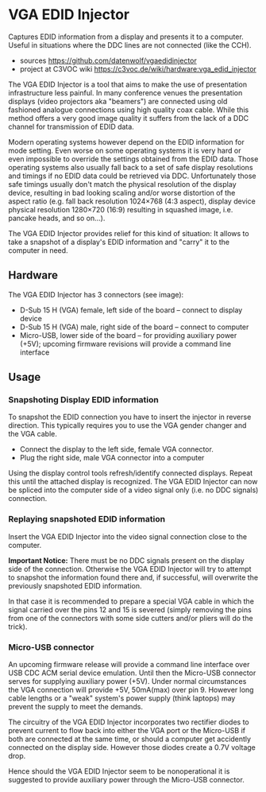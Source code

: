 # VGA EDID Injector

Captures EDID information from a display and presents it to a computer. Useful in situations where the DDC lines are not connected (like the CCH).
* sources	https://github.com/datenwolf/vgaedidinjector
* project at C3VOC wiki	https://c3voc.de/wiki/hardware:vga_edid_injector



The VGA EDID Injector is a tool that aims to make the use of presentation infrastructure less painful. In many conference venues the presentation displays (video projectors aka "beamers") are connected using old fashioned analogue connections using high quality coax cable. While this method offers a very good image quality it suffers from the lack of a DDC channel for transmission of EDID data.

Modern operating systems however depend on the EDID information for mode setting. Even worse on some operating systems it is very hard or even impossible to override the settings obtained from the EDID data. Those operating systems also usually fall back to a set of safe display resolutions and timings if no EDID data could be retrieved via DDC. Unfortunately those safe timings usually don't match the physical resolution of the display device, resulting in bad looking scaling and/or worse distortion of the aspect ratio (e.g. fall back resolution 1024×768 (4:3 aspect), display device physical resolution 1280×720 (16:9) resulting in squashed image, i.e. pancake heads, and so on…).

The VGA EDID Injector provides relief for this kind of situation: It allows to take a snapshot of a display's EDID information and "carry" it to the computer in need.

## Hardware
The VGA EDID Injector has 3 connectors (see image):

* D-Sub 15 H (VGA) female, left side of the board – connect to display device
* D-Sub 15 H (VGA) male, right side of the board – connect to computer
* Micro-USB, lower side of the board – for providing auxiliary power (+5V); upcoming firmware revisions will provide a command line interface



## Usage
### Snapshoting Display EDID information

To snapshot the EDID connection you have to insert the injector in reverse direction. This typically requires you to use the VGA gender changer and the VGA cable.

* Connect the display to the left side, female VGA connector. 
* Plug the right side, male VGA connector into a computer


Using the display control tools refresh/identify connected displays. Repeat this until the attached display is recognized.
The VGA EDID Injector can now be spliced into the computer side of a video signal only (i.e. no DDC signals) connection.


### Replaying snapshoted EDID information
Insert the VGA EDID Injector into the video signal connection close to the computer.

**Important Notice:** There must be no DDC signals present on the display side of the connection. Otherwise the VGA EDID Injector will try to attempt to snapshot the information found there and, if successful, will overwrite the previously snapshoted EDID information.

In that case it is recommended to prepare a special VGA cable in which the signal carried over the pins 12 and 15 is severed (simply removing the pins from one of the connectors with some side cutters and/or pliers will do the trick).

### Micro-USB connector
An upcoming firmware release will provide a command line interface over USB CDC ACM serial device emulation. Until then the Micro-USB connector serves for supplying auxiliary power (+5V). Under normal circumstances the VGA connection will provide +5V, 50mA(max) over pin 9. However long cable lengths or a "weak" system's power supply (think laptops) may prevent the supply to meet the demands.

The circuitry of the VGA EDID Injector incorporates two rectifier diodes to prevent current to flow back into either the VGA port or the Micro-USB if both are connected at the same time, or should a computer get accidently connected on the display side. However those diodes create a 0.7V voltage drop.

Hence should the VGA EDID Injector seem to be nonoperational it is suggested to provide auxiliary power through the Micro-USB connector.

